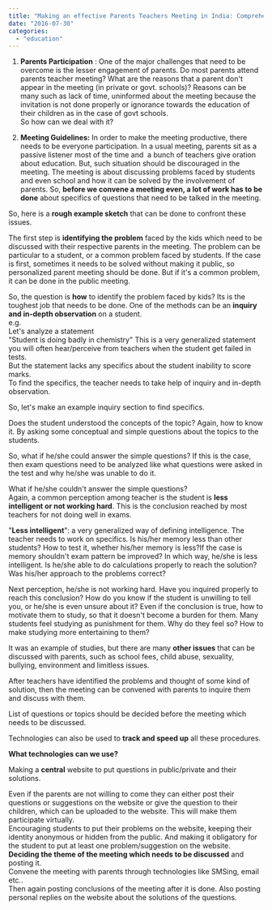 ```yaml
---
title: "Making an effective Parents Teachers Meeting in India: Comprehensive ideas to get started"
date: "2016-07-30"
categories: 
  - "education"
---
```


1) **Parents Participation** : One of the major challenges that need to be overcome is the lesser engagement of parents. Do most parents attend parents teacher meeting? What are the reasons that a parent don't appear in the meeting (in private or govt. schools)? Reasons can be many such as lack of time, uninformed about the meeting because the invitation is not done properly or ignorance towards the education of their children as in the case of govt schools.  
So how can we deal with it?  
  
2) **Meeting Guidelines:** In order to make the meeting productive, there needs to be everyone participation. In a usual meeting, parents sit as a passive listener most of the time and  a bunch of teachers give oration about education. But, such situation should be discouraged in the meeting. The meeting is about discussing problems faced by students and even school and how it can be solved by the involvement of parents. So, **before we convene a meeting even, a lot of work has to be done** about specifics of questions that need to be talked in the meeting.  
  
So, here is a **rough example sketch** that can be done to confront these issues.  
  
The first step is **identifying the problem** faced by the kids which need to be discussed with their respective parents in the meeting. The problem can be particular to a student, or a common problem faced by students. If the case is first, sometimes it needs to be solved without making it public, so personalized parent meeting should be done. But if it's a common problem, it can be done in the public meeting.  
  
So, the question is **how** to identify the problem faced by kids? Its is the toughest job that needs to be done. One of the methods can be an **inquiry and in-depth observation** on a student.  
e.g.  
Let's analyze a statement  
"Student is doing badly in chemistry" This is a very generalized statement you will often hear/perceive from teachers when the student get failed in tests.  
But the statement lacks any specifics about the student inability to score marks.  
To find the specifics, the teacher needs to take help of inquiry and in-depth observation.  
  
So, let's make an example inquiry section to find specifics.  
  
Does the student understood the concepts of the topic? Again, how to know it. By asking some conceptual and simple questions about the topics to the students.  
  
So, what if he/she could answer the simple questions? If this is the case, then exam questions need to be analyzed like what questions were asked in the test and why he/she was unable to do it.  
  
What if he/she couldn't answer the simple questions?  
Again, a common perception among teacher is the student is **less intelligent or not working hard**. This is the conclusion reached by most teachers for not doing well in exams.  
  
"**Less intelligent**": a very generalized way of defining intelligence. The teacher needs to work on specifics. Is his/her memory less than other students? How to test it, whether his/her memory is less?If the case is memory shouldn't exam pattern be improved? In which way, he/she is less intelligent. Is he/she able to do calculations properly to reach the solution? Was his/her approach to the problems correct?  
  
Next perception, he/she is not working hard. Have you inquired properly to reach this conclusion? How do you know if the student is unwilling to tell you, or he/she is even unsure about it? Even if the conclusion is true, how to motivate them to study, so that it doesn't become a burden for them. Many students feel studying as punishment for them. Why do they feel so? How to make studying more entertaining to them?  
  
It was an example of studies, but there are many **other issues** that can be discussed with parents, such as school fees, child abuse, sexuality, bullying, environment and limitless issues.  
  
After teachers have identified the problems and thought of some kind of solution, then the meeting can be convened with parents to inquire them and discuss with them.  
  
List of questions or topics should be decided before the meeting which needs to be discussed.  
  
Technologies can also be used to **track and speed up** all these procedures.  
  
**What technologies can we use?**  
  
Making a **central** website to put questions in public/private and their solutions.  
  
Even if the parents are not willing to come they can either post their questions or suggestions on the website or give the question to their children, which can be uploaded to the website. This will make them participate virtually.  
Encouraging students to put their problems on the website, keeping their identity anonymous or hidden from the public. And making it obligatory for the student to put at least one problem/suggestion on the website.  
**Deciding the theme of the meeting which needs to be discussed** and posting it.  
Convene the meeting with parents through technologies like SMSing, email etc..  
Then again posting conclusions of the meeting after it is done. Also posting personal replies on the website about the solutions of the questions.

